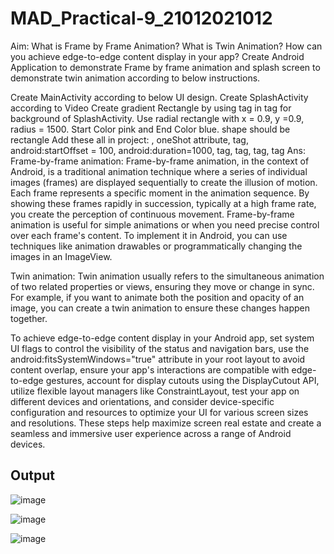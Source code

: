 # MAD_Practical-9_21012021012

Aim: What is Frame by Frame Animation? What is Twin Animation? How can you achieve edge-to-edge content display in your app? Create Android Application to demonstrate Frame by frame animation and splash screen to demonstrate twin animation according to below instructions.

Create MainActivity according to below UI design.
Create SplashActivity according to Video
Create gradient Rectangle by using tag in tag for background of SplashActivity. Use radial rectangle with x = 0.9, y =0.9, radius = 1500. Start Color pink and End Color blue. shape should be rectangle
Add these all in project: , oneShot attribute, tag, android:startOffset = 100, android:duration=1000, tag, tag, tag, tag
Ans: Frame-by-frame animation: Frame-by-frame animation, in the context of Android, is a traditional animation technique where a series of individual images (frames) are displayed sequentially to create the illusion of motion. Each frame represents a specific moment in the animation sequence. By showing these frames rapidly in succession, typically at a high frame rate, you create the perception of continuous movement. Frame-by-frame animation is useful for simple animations or when you need precise control over each frame's content. To implement it in Android, you can use techniques like animation drawables or programmatically changing the images in an ImageView.

Twin animation: Twin animation usually refers to the simultaneous animation of two related properties or views, ensuring they move or change in sync. For example, if you want to animate both the position and opacity of an image, you can create a twin animation to ensure these changes happen together.

To achieve edge-to-edge content display in your Android app, set system UI flags to control the visibility of the status and navigation bars, use the android:fitsSystemWindows="true" attribute in your root layout to avoid content overlap, ensure your app's interactions are compatible with edge-to-edge gestures, account for display cutouts using the DisplayCutout API, utilize flexible layout managers like ConstraintLayout, test your app on different devices and orientations, and consider device-specific configuration and resources to optimize your UI for various screen sizes and resolutions. These steps help maximize screen real estate and create a seamless and immersive user experience across a range of Android devices.

## Output

![image](https://github.com/jaydipchangani/MAD_Practical-9_21012021012/assets/98078979/7972fe11-ef4e-45bc-942c-6a4314968413)

![image](https://github.com/jaydipchangani/MAD_Practical-9_21012021012/assets/98078979/4afeb33a-bddf-4ba5-829d-379b67fdac3b)

![image](https://github.com/jaydipchangani/MAD_Practical-9_21012021012/assets/98078979/f6b6cd1f-fe2d-435b-98e7-29bf973087ad)
